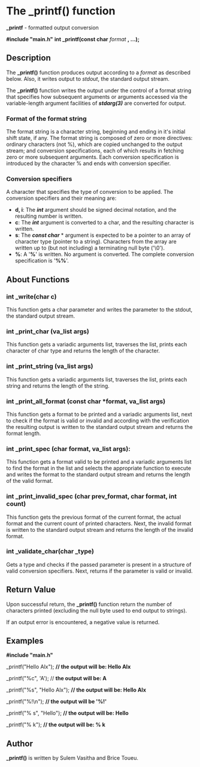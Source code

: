 # The _printf() function

**_printf** - formatted output conversion

**#include "main.h"**
**int _printf(const char** *format* **, ...);**

## Description
The **_printf()** function produces output according to a *format* as described below. Also, it writes output to *stdout*, the standard output stream.

The  **_printf()** function writes the output under the control of a format string that specifies how subsequent arguments or arguments accessed via the variable-length argument facilities of ***stdarg(3)*** are converted for output.

### Format of the format string

The format string is a character string, beginning and ending in it's initial shift state, if any. The format string is composed of zero or more directives: ordinary characters (not %), which are copied unchanged to the output stream; and conversion specifications, each of which results in fetching zero or more subsequent arguments.
Each conversion specification is introduced by the character % and ends with conversion specifier.

### Conversion specifiers
A character that specifies the type of conversion to be applied. The conversion specifiers and their meaning are:
-  **d, i**: The **_int_** argument should be signed decimal notation, and the resulting number is written.
-  **c**: The **_int_** argument is converted to a char, and the resulting character is written.
-  **s**: The **_const char_** * argument is expected to be a pointer to an array of character type (pointer to a string). Characters from the array are written up  to  (but not including) a terminating null byte ('\0').
- **%**: A '**%**' is written. No argument is converted. The complete conversion specification is '**%%**'.

## About Functions

### int _write(char c)
This function gets a char parameter and writes the parameter to the stdout, the standard output stream.

### int _print_char (va_list args)
This function gets a variadic arguments list, traverses the list, prints each character of char type and returns the length of the character.

### int _print_string (va_list args)
This function gets a variadic arguments list, traverses the list, prints each string and returns the length of the string.

### int _print_all_format (const char *format, va_list args)
This function gets a format to be printed and a variadic arguments list, next to check if the
format is valid or invalid and according with the verification the resulting output is written to the standard output stream and returns the format length.

### int _print_spec (char format, va_list args):
This function gets a format valid to be printed and a variadic arguments list to find the format in the
list and selects the appropriate function to execute and writes the format to the standard output stream and returns the length of the valid format.

### int _print_invalid_spec (char prev_format, char format, int count)
This function gets the previous format of the current format, the actual format and the current count of printed characters. Next, the invalid format is written to the standard output stream and returns the length of the invalid format.

### int _validate_char(char _type)
Gets a type and checks if the passed parameter is present in a structure of valid conversion specifiers. Next, returns if the parameter is valid or invalid.


## Return Value


Upon successful return, the **_printf()** function return the number of characters printed (excluding the null byte used to end output to strings).

If an output error is encountered, a negative value is returned.


## Examples

**#include "main.h"**

_printf("Hello Alx"); **// the output will be: Hello Alx**

_printf("%c", 'A'); // **the output will be: A**

_printf("%s", "Hello Alx"); **// the output will be: Hello Alx**

_printf("%!\n"); **// the output will be '%!'**

_printf("%        s", "Hello"); **// the output will be: Hello**

_printf("%        k"); **// the output will be: % k**

## Author

**_printf()** is written by Sulem Vasitha and Brice Toueu.

